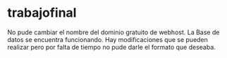 # trabajofinal
No pude cambiar el nombre del dominio gratuito de webhost. La Base de datos se encuentra funcionando. Hay modificaciones que se pueden realizar pero por falta de tiempo no pude darle el formato que deseaba.
